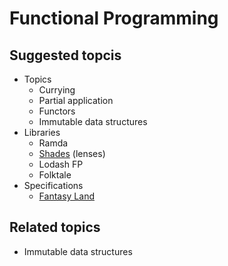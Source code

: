 # Functional Programming

## Suggested topcis
- Topics
  - Currying
  - Partial application
  - Functors
  - Immutable data structures
- Libraries
  - Ramda
  - [Shades](https://github.com/jamesmcnamara/shades) (lenses)
  - Lodash FP
  - Folktale
- Specifications
  - [Fantasy Land](https://github.com/fantasyland/fantasy-land)

## Related topics
- Immutable data structures
